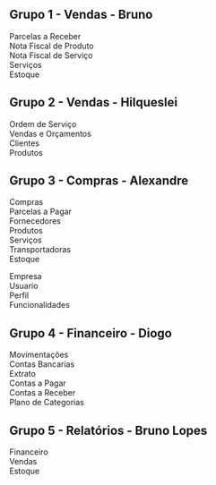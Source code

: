 ## Grupo 1 - Vendas - Bruno
Parcelas a Receber<br>
Nota Fiscal de Produto<br>
Nota Fiscal de Serviço<br>
Serviços<br>
Estoque<br>

## Grupo 2 - Vendas - Hilqueslei
Ordem de Serviço<br>
Vendas e Orçamentos<br>
Clientes<br>
Produtos<br>

## Grupo 3 - Compras - Alexandre
Compras<br>
Parcelas a Pagar<br>
Fornecedores<br>
Produtos<br>
Serviços<br>
Transportadoras<br>
Estoque<br>

Empresa<br>
Usuario<br>
Perfil<br>
Funcionalidades<br>

## Grupo 4 - Financeiro - Diogo
Movimentações<br>
Contas Bancarias<br>
Extrato<br>
Contas a Pagar<br>
Contas a Receber<br>
Plano de Categorias<br>

## Grupo 5 - Relatórios - Bruno Lopes
Financeiro<br>
Vendas<br>
Estoque<br>
